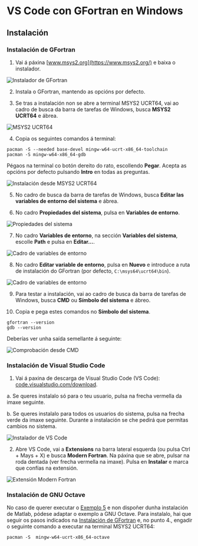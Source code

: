 # VS Code con GFortran en Windows

## Instalación

### Instalación de GFortran

1. Vai á páxina [www.msys2.org](https://www.msys2.org/) e baixa o instalador.

![Instalador de GFortran](./images/instalador_gfortran.png)

2. Instala o GFortran, mantendo as opcións por defecto.

3. Se tras a instalación non se abre a terminal MSYS2 UCRT64, vai ao cadro de busca da barra de tarefas de Windows, busca **MSYS2 UCRT64** e ábrea.

![MSYS2 UCRT64](./images/busca_ucrt64.png)

4. Copia os seguintes comandos á terminal:
```shell
pacman -S --needed base-devel mingw-w64-ucrt-x86_64-toolchain
pacman -S mingw-w64-x86_64-gdb
```
Pégaos na terminal co botón dereito do rato, escollendo **Pegar**. Acepta as opcións por defecto pulsando **Intro** en todas as preguntas.

![Instalación desde MSYS2 UCRT64](./images/instalacion_desde_ucrt64.png)

5. No cadro de busca da barra de tarefas de Windows, busca **Editar las variables de entorno del sistema** e ábrea.

6. No cadro **Propiedades del sistema**, pulsa en **Variables de entorno**.

![Propiedades del sistema](./images/propiedades_sistema.png)

7. No cadro **Variables de entorno**, na sección **Variables del sistema**, escolle **Path** e pulsa en **Editar...**.

![Cadro de variables de entorno](./images/cuadro_variables_entorno.png)

8. No cadro **Editar variable de entorno**, pulsa en **Nuevo** e introduce a ruta de instalación do GFortran (por defecto, `C:\msys64\ucrt64\bin`).

![Cadro de variables de entorno](./images/editar_variables_entorno.png)

9. Para testar a instalación, vai ao cadro de busca da barra de tarefas de Windows, busca **CMD** ou **Símbolo del sistema** e ábreo.

10. Copia e pega estes comandos no **Símbolo del sistema**. 

```shell
gfortran --version
gdb --version
```

Deberías ver unha saída semellante á seguinte:

![Comprobación desde CMD](./images/comprobacion_cmd.png)

### Instalación de Visual Studio Code

1. Vai á paxina de descarga de Visual Studio Code (VS Code): [code.visualstudio.com/download](https://code.visualstudio.com/download).

  a. Se queres instalalo só para o teu usuario, pulsa na frecha vermella da imaxe seguinte.
  
  b. Se queres instalalo para todos os usuarios do sistema, pulsa na frecha verde da imaxe seguinte. Durante a instalación se che pedirá que permitas cambios no sistema.
  

![Instalador de VS Code](./images/instalador_vscode.png)

2. Abre VS Code, vai a **Extensions** na barra lateral esquerda (ou pulsa Ctrl + Mays + X) e  busca **Modern Fortran**. Na páxina que se abre, pulsar na roda dentada (ver frecha vermella na imaxe). Pulsa en **Instalar** e marca que confías na extensión.

![Extensión Modern Fortran](./images/modern_fortran.png)


### Instalación de GNU Octave

No caso de querer executar o [Exemplo 5](./exemplos/exemplo5_imaxe_de_saida/) e non dispoñer dunha instalación de Matlab, pódese adaptar o exemplo a GNU Octave. Para instalalo, hai que seguir os pasos indicados na [Instalación de GFortran](./README#Instalación-de-GFfortran) e, no punto 4., engadir o seguinte comando a executar na terminal MSYS2 UCRT64:

```shell
pacman -S  mingw-w64-ucrt-x86_64-octave
```